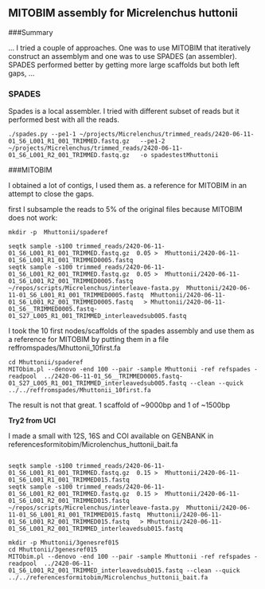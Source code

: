 ## MITOBIM assembly for Micrelenchus huttonii

###Summary


...
I tried a couple of approaches. One was to use MITOBIM that iteratively construct an assemblym and one was to use SPADES (an assembler). SPADES performed better by getting more large scaffolds but both left gaps,
...


### SPADES

Spades is a local assembler. I tried with different subset of reads but it performed best with all the reads.

```
./spades.py --pe1-1 ~/projects/Micrelenchus/trimmed_reads/2420-06-11-01_S6_L001_R1_001_TRIMMED.fastq.gz   --pe1-2 ~/projects/Micrelenchus/trimmed_reads/2420-06-11-01_S6_L001_R2_001_TRIMMED.fastq.gz   -o spadestestMhuttonii
```


###MITOBIM

I obtained a lot of contigs, I used them as. a reference for MITOBIM in an attempt to close the gaps.

first I subsample the reads to 5% of the original files because MITOBIM does not work:


```
mkdir -p  Mhuttonii/spaderef

seqtk sample -s100 trimmed_reads/2420-06-11-01_S6_L001_R1_001_TRIMMED.fastq.gz  0.05 >  Mhuttonii/2420-06-11-01_S6_L001_R1_001_TRIMMED0005.fastq 
seqtk sample -s100 trimmed_reads/2420-06-11-01_S6_L001_R2_001_TRIMMED.fastq.gz  0.05 >  Mhuttonii/2420-06-11-01_S6_L001_R2_001_TRIMMED0005.fastq
~/repos/scripts/Micrelenchus/interleave-fasta.py  Mhuttonii/2420-06-11-01_S6_L001_R1_001_TRIMMED0005.fastq  Mhuttonii/2420-06-11-01_S6_L001_R2_001_TRIMMED0005.fastq   > Mhuttonii/2420-06-11-01_S6__TRIMMED0005.fastq-01_S27_L005_R1_001_TRIMMED_interleavedsub005.fastq

```

I took the 10 first nodes/scaffolds of the spades assembly and use them as a reference for MITOBIM by putting them in a file reffromspades/Mhuttonii_10first.fa 


```
cd Mhuttonii/spaderef
MITObim.pl --denovo -end 100 --pair -sample Mhuttonii -ref refspades -readpool  ../2420-06-11-01_S6__TRIMMED0005.fastq-01_S27_L005_R1_001_TRIMMED_interleavedsub005.fastq --clean --quick ../../reffromspades/Mhuttonii_10first.fa 
```

The result is not that great. 1 scaffold of ~9000bp and 1 of ~1500bp

**Try2 from UCI**

I made a small with  12S, 16S and COI available on GENBANK in referencesformitobim/Microlenchus_huttonii_bait.fa



```

seqtk sample -s100 trimmed_reads/2420-06-11-01_S6_L001_R1_001_TRIMMED.fastq.gz  0.15 >  Mhuttonii/2420-06-11-01_S6_L001_R1_001_TRIMMED015.fastq 
seqtk sample -s100 trimmed_reads/2420-06-11-01_S6_L001_R2_001_TRIMMED.fastq.gz  0.15 >  Mhuttonii/2420-06-11-01_S6_L001_R2_001_TRIMMED015.fastq
~/repos/scripts/Micrelenchus/interleave-fasta.py  Mhuttonii/2420-06-11-01_S6_L001_R1_001_TRIMMED015.fastq  Mhuttonii/2420-06-11-01_S6_L001_R2_001_TRIMMED015.fastq   > Mhuttonii/2420-06-11-01_S6_L001_R2_001_TRIMMED_interleavedsub015.fastq

```
```
mkdir -p Mhuttonii/3genesref015
cd Mhuttonii/3genesref015
MITObim.pl --denovo -end 100 --pair -sample Mhuttonii -ref refspades -readpool  ../2420-06-11-01_S6_L001_R2_001_TRIMMED_interleavedsub015.fastq --clean --quick ../../referencesformitobim/Microlenchus_huttonii_bait.fa
```